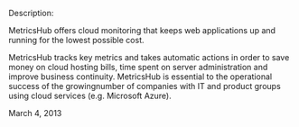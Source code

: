 Description:

MetricsHub offers cloud monitoring that keeps web applications up and running for the lowest possible cost.

MetricsHub tracks key metrics and takes automatic actions in order to save money on cloud hosting bills, time spent on server administration and improve business continuity. MetricsHub is essential to the operational success of the growingnumber of companies with IT and product groups using cloud services (e.g. Microsoft Azure).

March 4, 2013